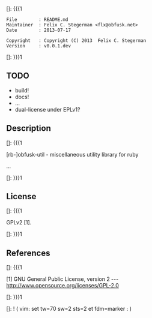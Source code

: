 []: {{{1

    File        : README.md
    Maintainer  : Felix C. Stegerman <flx@obfusk.net>
    Date        : 2013-07-17

    Copyright   : Copyright (C) 2013  Felix C. Stegerman
    Version     : v0.0.1.dev

[]: }}}1

## TODO

  * build!
  * docs!
  * ...
  * dual-license under EPLv1?

## Description
[]: {{{1

  [rb-]obfusk-util - miscellaneous utility library for ruby

  ...

[]: }}}1

## License
[]: {{{1

  GPLv2 [1].

[]: }}}1

## References
[]: {{{1

  [1] GNU General Public License, version 2
  --- http://www.opensource.org/licenses/GPL-2.0

[]: }}}1

[]: ! ( vim: set tw=70 sw=2 sts=2 et fdm=marker : )

